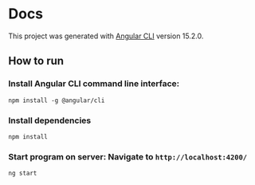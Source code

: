 # Docs

This project was generated with [Angular CLI](https://github.com/angular/angular-cli) version 15.2.0.

## How to run

### Install Angular CLI command line interface:
    npm install -g @angular/cli

### Install dependencies
    npm install

### Start program on server: Navigate to `http://localhost:4200/`
    ng start
    